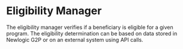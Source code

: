 # Eligibility Manager

The eligibility manager verifies if a beneficiary is eligible for a given program. The eligibility
determination can be based on data stored in Newlogic G2P or on an external system using API calls.
